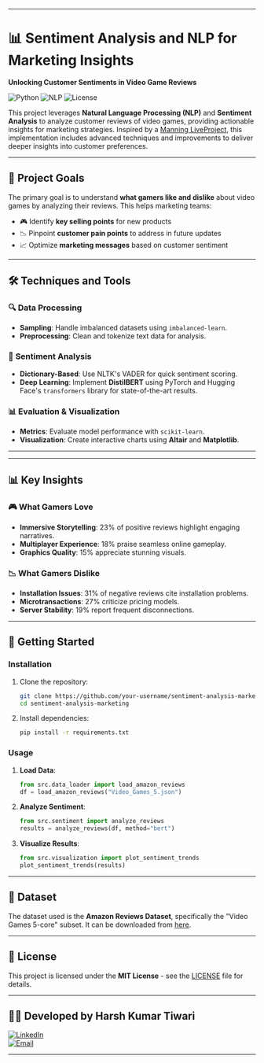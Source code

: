 
---

# 📊 Sentiment Analysis and NLP for Marketing Insights  
**Unlocking Customer Sentiments in Video Game Reviews**  

![Python](https://img.shields.io/badge/Python-3.8%2B-blue) ![NLP](https://img.shields.io/badge/NLP-NLTK%2C%20SpaCy-green) ![License](https://img.shields.io/badge/License-MIT-orange)  

This project leverages **Natural Language Processing (NLP)** and **Sentiment Analysis** to analyze customer reviews of video games, providing actionable insights for marketing strategies. Inspired by a [Manning LiveProject](https://www.manning.com/liveproject/sentiment-analysis-and-natural-language-processing-for-marketing), this implementation includes advanced techniques and improvements to deliver deeper insights into customer preferences.

---

## 🎯 **Project Goals**  
The primary goal is to understand **what gamers like and dislike** about video games by analyzing their reviews. This helps marketing teams:  
- 🎮 Identify **key selling points** for new products  
- 📉 Pinpoint **customer pain points** to address in future updates  
- 📈 Optimize **marketing messages** based on customer sentiment  

---

## 🛠 **Techniques and Tools**  

### 🔍 **Data Processing**  
- **Sampling**: Handle imbalanced datasets using `imbalanced-learn`.  
- **Preprocessing**: Clean and tokenize text data for analysis.  

### 🧠 **Sentiment Analysis**  
- **Dictionary-Based**: Use NLTK's VADER for quick sentiment scoring.  
- **Deep Learning**: Implement **DistilBERT** using PyTorch and Hugging Face's `transformers` library for state-of-the-art results.  

### 📊 **Evaluation & Visualization**  
- **Metrics**: Evaluate model performance with `scikit-learn`.  
- **Visualization**: Create interactive charts using **Altair** and **Matplotlib**.  

---



---

## 📊 **Key Insights**  

### 🎮 **What Gamers Love**  
- **Immersive Storytelling**: 23% of positive reviews highlight engaging narratives.  
- **Multiplayer Experience**: 18% praise seamless online gameplay.  
- **Graphics Quality**: 15% appreciate stunning visuals.  

### 📉 **What Gamers Dislike**  
- **Installation Issues**: 31% of negative reviews cite installation problems.  
- **Microtransactions**: 27% criticize pricing models.  
- **Server Stability**: 19% report frequent disconnections.  

---

## 🚀 **Getting Started**  

### Installation  
1. Clone the repository:  
   ```bash
   git clone https://github.com/your-username/sentiment-analysis-marketing.git
   cd sentiment-analysis-marketing
   ```  
2. Install dependencies:  
   ```bash
   pip install -r requirements.txt
   ```  

### Usage  
1. **Load Data**:  
   ```python
   from src.data_loader import load_amazon_reviews
   df = load_amazon_reviews("Video_Games_5.json")
   ```  
2. **Analyze Sentiment**:  
   ```python
   from src.sentiment import analyze_reviews
   results = analyze_reviews(df, method="bert")
   ```  
3. **Visualize Results**:  
   ```python
   from src.visualization import plot_sentiment_trends
   plot_sentiment_trends(results)
   ```  

---

## 📄 **Dataset**  
The dataset used is the **Amazon Reviews Dataset**, specifically the "Video Games 5-core" subset. It can be downloaded from [here](https://nijianmo.github.io/amazon/index.html).  

---

## 📜 **License**  
This project is licensed under the **MIT License** - see the [LICENSE](LICENSE) file for details.  

---

## 👨‍💻 **Developed by Harsh Kumar Tiwari**  
[![LinkedIn](https://img.shields.io/badge/LinkedIn-Connect-blue)](www.linkedin.com/in/harshtiwari2004)  
[![Email](https://img.shields.io/badge/Email-Contact%20Me-red)](mailto:harshktiwari0000@gmail.com)  

---


